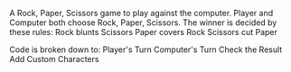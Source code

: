 A Rock, Paper, Scissors game to play against the computer.
Player and Computer both choose Rock, Paper, Scissors.
The winner is decided by these rules:
Rock blunts Scissors
Paper covers Rock
Scissors cut Paper

Code is broken down to:
Player's Turn
Computer's Turn
Check the Result
Add Custom Characters
